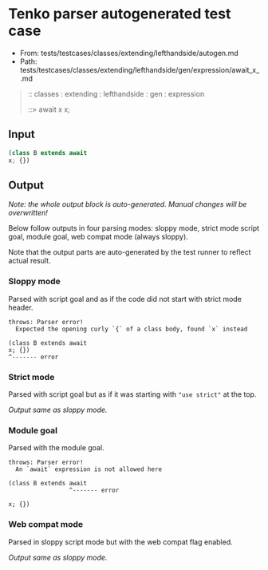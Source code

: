 # Tenko parser autogenerated test case

- From: tests/testcases/classes/extending/lefthandside/autogen.md
- Path: tests/testcases/classes/extending/lefthandside/gen/expression/await_x_.md

> :: classes : extending : lefthandside : gen : expression
>
> ::> await x
>          x;

## Input


`````js
(class B extends await
x; {})
`````

## Output

_Note: the whole output block is auto-generated. Manual changes will be overwritten!_

Below follow outputs in four parsing modes: sloppy mode, strict mode script goal, module goal, web compat mode (always sloppy).

Note that the output parts are auto-generated by the test runner to reflect actual result.

### Sloppy mode

Parsed with script goal and as if the code did not start with strict mode header.

`````
throws: Parser error!
  Expected the opening curly `{` of a class body, found `x` instead

(class B extends await
x; {})
^------- error
`````

### Strict mode

Parsed with script goal but as if it was starting with `"use strict"` at the top.

_Output same as sloppy mode._

### Module goal

Parsed with the module goal.

`````
throws: Parser error!
  An `await` expression is not allowed here

(class B extends await
                 ^------- error

x; {})
`````


### Web compat mode

Parsed in sloppy script mode but with the web compat flag enabled.

_Output same as sloppy mode._
